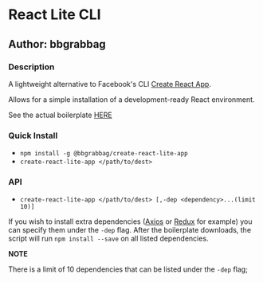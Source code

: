 # React Lite CLI

## Author: **bbgrabbag**

### Description
A lightweight alternative to Facebook's CLI [Create React App](https://github.com/facebook/create-react-app).

Allows for a simple installation of a development-ready React environment.

See the actual boilerplate [HERE](https://github.com/bbgrabbag/react-boiler)

### Quick Install
* `npm install -g @bbgrabbag/create-react-lite-app`
* `create-react-lite-app </path/to/dest>`

### API

* `create-react-lite-app </path/to/dest> [,-dep <dependency>...(limit 10)]`

If you wish to install extra dependencies ([Axios](https://github.com/axios/axios) or [Redux](https://github.com/reduxjs/redux) for example) you can specify them under the `-dep` flag. After the boilerplate downloads, the script will run `npm install --save` on all listed dependencies.

**NOTE**

There is a limit of 10 dependencies that can be listed under the `-dep` flag;


